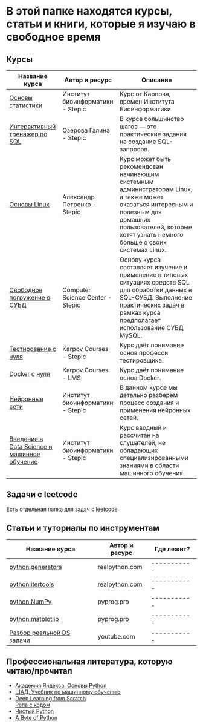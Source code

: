# В этой папке находятся курсы, статьи и книги, которые я изучаю в свободное время

## Курсы

| Название курса          | Автор и ресурс          | Описание  |
|-------------------------|-------------------------|-----------|
| [Основы статистики](https://stepik.org/course/76/syllabus)| Институт биоинформатики - Stepic | Курс от Карпова, времен Института Биоинформатики |
| [Интерактивный тренажер по SQL](https://stepik.org/course/63054/syllabus)| Озерова Галина - Stepic | В курсе большинство шагов — это практические задания на создание SQL-запросов. |
| [Основы Linux](https://stepik.org/course/762/syllabus)| Александр Петренко - Stepic | Курс может быть рекомендован начинающим системным администраторам Linux, а также может оказаться интересным и полезным для домашних пользователей, которые хотят узнать немного больше о своих системах Linux.|
| [Свободное погружение в СУБД](https://stepik.org/course/70710/syllabus)| Computer Science Center - Stepic | Основу курса составляет изучение и применение в типовых ситуациях средств SQL для обработки данных в SQL-СУБД. Выполнение практических задач в рамках курса предполагает использование СУБД MySQL. |
| [Тестирование с нуля](https://stepik.org/course/116387/promo)| Karpov Courses - Stepic | Курс даёт понимание основ професси тестировщика. |
| [Docker с нуля](https://lab.karpov.courses/learning/102/)| Karpov Courses - LMS | Курс даёт понимание основ Docker. |
| [Нейронные сети](https://stepik.org/course/401/syllabus)| Институт биоинформатики - Stepic | В данном курсе мы детально разберём процесс создания и применения нейронных сетей.|
| [Введение в Data Science и машинное обучение](https://stepik.org/course/4852/syllabus)| Институт биоинформатики - Stepic | Курс вводный и рассчитан на слушателей, не обладающих специализированными знаниями в области машинного обучения. |

## Задачи с leetcode

Есть отдельная папка для задач с [leetcode](https://leetcode.com/problemset/all/)


## Статьи и туториалы по инструментам
| Название курса          | Автор и ресурс          | Где лежит?  |
|-------------------------|-------------------------|-------------|
|[python.generators](https://realpython.com/introduction-to-python-generators/)|realpython.com|-----------|
|[python.itertools](https://realpython.com/python-itertools/)|realpython.com|-----------|
|[python.NumPy](https://pyprog.pro/short_guide.html)|pyprog.pro|-----------|
|[python.matplotlib](https://pyprog.pro/mpl/mpl_short_guide.html)|pyprog.pro|-----------|
|[Разбор реальной DS задачи](https://www.youtube.com/watch?v=RVUpCdVhF60&ab_channel=AlexanderErshov)|youtube.com|-----------|

## Профессиональная литература, которую читаю/прочитал

- [Академия Яндекса. Основы Python](https://academy.yandex.ru/handbook/python)
- [ШАД. Учебник по машинному обучению](https://academy.yandex.ru/handbook/ml)
- [Deep Learning from Scratch](https://www.oreilly.com/library/view/deep-learning-from/9781492041405/) \
   [Репа с кодом](https://github.com/SethHWeidman/DLFS_code)
- [Чистый Python](https://realpython.com/products/python-tricks-book/)
- [A Byte of Python](https://python.swaroopch.com/)